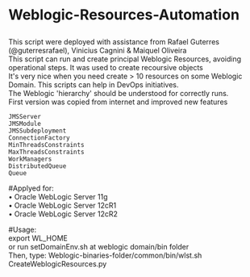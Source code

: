 # Weblogic-Resources-Automation<p>
 This script were deployed with assistance from Rafael Guterres (@guterresrafael), Vinicius Cagnini & Maiquel Oliveira<br>
 This script can run and create principal Weblogic Resources, avoiding operational steps. It was used to create recoursive objects<br>
 It's very nice when you need create > 10 resources on some Weblogic Domain. This scripts can help in DevOps initiatives.<br>
 The Weblogic 'hierarchy' should be understood for correctly runs.<br>
 First version was copied from internet and improved new features<br>

	JMSServer
	JMSModule
	JMSSubdeployment
	ConnectionFactory
	MinThreadsConstraints
	MaxThreadsConstraints
	WorkManagers
	DistributedQueue
	Queue

<p>#Applyed for:<br>
•	Oracle WebLogic Server 11g<br>
•	Oracle WebLogic Server 12cR1<br>
•	Oracle WebLogic Server 12cR2<br>

<p>#Usage:      <br>
export WL_HOME<br> or run setDomainEnv.sh at weblogic domain/bin folder<br>
           Then, type:  Weblogic-binaries-folder/common/bin/wlst.sh CreateWeblogicResources.py<br>
